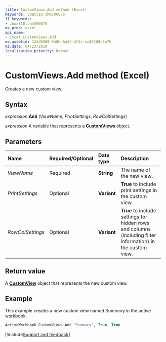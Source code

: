 ```yaml
---
title: CustomViews.Add method (Excel)
keywords: vbaxl10.chm506075
f1_keywords:
- vbaxl10.chm506075
ms.prod: excel
api_name:
- Excel.CustomViews.Add
ms.assetid: 134d9969-048b-6a53-4f2c-cc83589c5a70
ms.date: 04/23/2019
localization_priority: Normal
---
```



# CustomViews.Add method (Excel)

Creates a new custom view.


## Syntax

_expression_.**Add** (_ViewName_, _PrintSettings_, _RowColSettings_)

_expression_ A variable that represents a **[CustomViews](Excel.CustomViews.md)** object.


## Parameters

|Name|Required/Optional|Data type|Description|
|:-----|:-----|:-----|:-----|
| _ViewName_|Required| **String**|The name of the new view.|
| _PrintSettings_|Optional| **Variant**| **True** to include print settings in the custom view.|
| _RowColSettings_|Optional| **Variant**| **True** to include settings for hidden rows and columns (including filter information) in the custom view.|

## Return value

A **[CustomView](Excel.CustomView.md)** object that represents the new custom view.


## Example

This example creates a new custom view named Summary in the active workbook.

```vb
ActiveWorkbook.CustomViews.Add "Summary", True, True
```



[!include[Support and feedback](~/includes/feedback-boilerplate.md)]